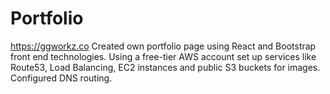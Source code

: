 # Portfolio
https://ggworkz.co
Created own portfolio page using React and Bootstrap front end technologies. 
Using a free-tier AWS account set up services like Route53, Load Balancing, EC2 instances and public S3 buckets for images. 
Configured DNS routing.
